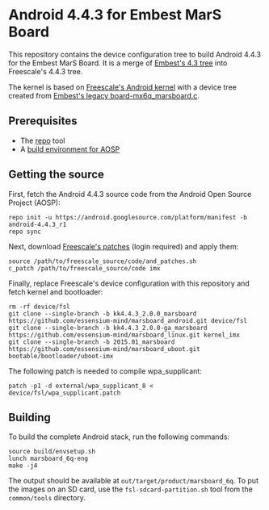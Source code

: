 Android 4.4.3 for Embest MarS Board
====================================

This repository contains the device configuration tree to build Android 4.4.3
for the Embest MarS Board.  It is a merge of [Embest's 4.3 tree][embest] into
Freescale's 4.4.3 tree.

The kernel is based on [Freescale's Android kernel][fslkernel] with a device
tree created from [Embest's legacy board-mx6q\_marsboard.c][embestboard].

[embest]: https://github.com/embest-tech/android_device_fsl/tree/embest_imx_jb4.3_1.0.0-ga
[fslkernel]: http://git.freescale.com/git/cgit.cgi/imx/linux-2.6-imx.git/tag/?id=kk4.4.3_2.0.0-ga
[embestboard]: https://github.com/embest-tech/linux-imx/blob/embest_jb4.3_1.0.0-ga/arch/arm/mach-mx6/board-mx6q_marsboard.c


Prerequisites
--------------

* The [repo][] tool
* A [build environment for AOSP][aosp]

[repo]: http://source.android.com/source/downloading.html#installing-repo
[aosp]: http://source.android.com/source/initializing.html


Getting the source
-------------------

First, fetch the Android 4.4.3 source code from the Android Open Source Project
(AOSP):

    repo init -u https://android.googlesource.com/platform/manifest -b android-4.4.3_r1
    repo sync

Next, download [Freescale's patches][fslbsp] (login required) and apply them:

    source /path/to/freescale_source/code/and_patches.sh
    c_patch /path/to/freescale_source/code imx

[fslbsp]: https://www.freescale.com/webapp/Download?colCode=IMX6_KK443_200_ANDROID_SOURCEBSP&appType=license&location=null&fpsp=1&WT_TYPE=Board%20Support%20Packages&WT_VENDOR=FREESCALE&WT_FILE_FORMAT=gz&WT_ASSET=Downloads&fileExt=.gz

Finally, replace Freescale's device configuration with this repository and fetch
kernel and bootloader:

    rm -rf device/fsl
    git clone --single-branch -b kk4.4.3_2.0.0_marsboard https://github.com/essensium-mind/marsboard_android.git device/fsl
    git clone --single-branch -b kk4.4.3_2.0.0-ga_marsboard https://github.com/essensium-mind/marsboard_linux.git kernel_imx
    git clone --single-branch -b 2015.01_marsboard https://github.com/essensium-mind/marsboard_uboot.git bootable/bootloader/uboot-imx

The following patch is needed to compile wpa\_supplicant:

    patch -p1 -d external/wpa_supplicant_8 < device/fsl/wpa_supplicant.patch


Building
---------

To build the complete Android stack, run the following commands:

    source build/envsetup.sh
    lunch marsboard_6q-eng
    make -j4

The output should be available at `out/target/product/marsboard_6q`.  To put the
images on an SD card, use the `fsl-sdcard-partition.sh` tool from the
`common/tools` directory.
